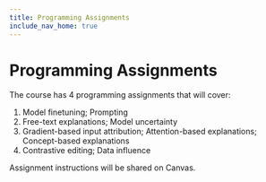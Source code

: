 ```yaml
---
title: Programming Assignments
include_nav_home: true
---
```


# Programming Assignments

The course has 4 programming assignments that will cover: 

1. Model finetuning; Prompting 
2. Free-text explanations; Model uncertainty
3. Gradient-based input attribution; Attention-based explanations; Concept-based explanations 
4. Contrastive editing; Data influence 

Assignment instructions will be shared on Canvas.